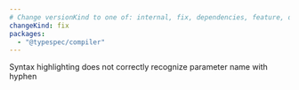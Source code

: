 ```yaml
---
# Change versionKind to one of: internal, fix, dependencies, feature, deprecation, breaking
changeKind: fix
packages:
  - "@typespec/compiler"
---
```


Syntax highlighting does not correctly recognize parameter name with hyphen
